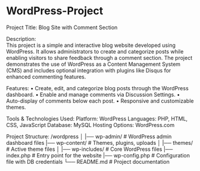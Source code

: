 # WordPress-Project

Project Title: Blog Site with Comment Section

Description:  
           This project is a simple and interactive blog website developed using WordPress. It allows administrators to create and categorize posts while enabling visitors to share feedback through a comment section. The project demonstrates the use of WordPress as a Content Management System (CMS) and includes optional integration with plugins like Disqus for enhanced commenting features.



Features:
        •	Create, edit, and categorize blog posts through the WordPress dashboard.
        •	Enable and manage comments via Discussion Settings.
        •	Auto-display of comments below each post.
        •	Responsive and customizable themes.
        

Tools & Technologies Used:
       Platform: WordPress
       Languages: PHP, HTML, CSS, JavaScript
       Database: MySQL
       Hosting Options: WordPress.com


Project Structure:
/wordpress
│
|── wp-admin/               # WordPress admin dashboard files
|── wp-content/            # Themes, plugins, uploads
│   |──  themes/             # Active theme files
│
|── wp-includes/           # Core WordPress files
|── index.php                # Entry point for the website
|──  wp-config.php       # Configuration file with DB credentials
└── README.md           # Project documentation
